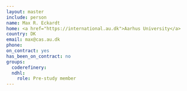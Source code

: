 ```yaml
---
layout: master
include: person
name: Max R. Eckardt
home: <a href="https://international.au.dk">Aarhus University</a>
country: DK
email: max@cas.au.dk
phone:
on_contract: yes
has_been_on_contract: no
groups:
  coderefinery:
  ndhl:
    role: Pre-study member
---
```

